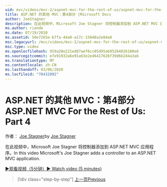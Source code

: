 ```yaml
---
uid: mvc/videos/mvc-2/aspnet-mvc-for-the-rest-of-us/aspnet-mvc-for-the-rest-of-us-part-4
title: ASP.NET 的其他 MVC：第4部分 |Microsoft Docs
author: JoeStagner
description: 在此视频中，Microsoft Joe Stagner 将控制器添加到 ASP.NET MVC 应用程序。
ms.author: riande
ms.date: 07/19/2010
ms.assetid: 50e7265e-b7fa-44a0-a17c-15048a2e84a8
msc.legacyurl: /mvc/videos/mvc-2/aspnet-mvc-for-the-rest-of-us/aspnet-mvc-for-the-rest-of-us-part-4
msc.type: video
ms.openlocfilehash: 919a28e221ed87aef6cc05d95ab95264026180e6
ms.sourcegitcommit: e7e91932a6e91a63e2e46417626f39d6b244a3ab
ms.translationtype: MT
ms.contentlocale: zh-CN
ms.lasthandoff: 03/06/2020
ms.locfileid: "78432092"
---
```

# <a name="aspnet-mvc-for-the-rest-of-us-part-4"></a><span data-ttu-id="32527-103">ASP.NET 的其他 MVC：第4部分</span><span class="sxs-lookup"><span data-stu-id="32527-103">ASP.NET MVC For the Rest of Us: Part 4</span></span>

<span data-ttu-id="32527-104">作者： [Joe Stagner](https://github.com/JoeStagner)</span><span class="sxs-lookup"><span data-stu-id="32527-104">by [Joe Stagner](https://github.com/JoeStagner)</span></span>

<span data-ttu-id="32527-105">在此视频中，Microsoft Joe Stagner 将控制器添加到 ASP.NET MVC 应用程序。</span><span class="sxs-lookup"><span data-stu-id="32527-105">In this video Microsoft's Joe Stagner adds a controller to an ASP.NET MVC application.</span></span>

[<span data-ttu-id="32527-106">&#9654;观看视频（5分钟）</span><span class="sxs-lookup"><span data-stu-id="32527-106">&#9654; Watch video (5 minutes)</span></span>](https://channel9.msdn.com/Blogs/ASP-NET-Site-Videos/aspnet-mvc-for-the-rest-of-us-part-4)

> [!div class="step-by-step"]
> [<span data-ttu-id="32527-107">上一页</span><span class="sxs-lookup"><span data-stu-id="32527-107">Previous</span></span>](aspnet-mvc-for-the-rest-of-us-part-3.md)
